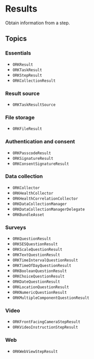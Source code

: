 # Results

Obtain information from a step.

## Topics

### Essentials

- ``ORKResult``
- ``ORKTaskResult``
- ``ORKStepResult``
- ``ORKCollectionResult``

### Result source

- ``ORKTaskResultSource``

### File storage

- ``ORKFileResult``

### Authentication and consent

- ``ORKPasscodeResult``
- ``ORKSignatureResult``
- ``ORKConsentSignatureResult``

### Data collection

- ``ORKCollector``
- ``ORKHealthCollector``
- ``ORKHealthCorrelationCollector``
- ``ORKDataCollectionManager``
- ``ORKDataCollectionManagerDelegate``
- ``ORKBundleAsset``

### Surveys

- ``ORKQuestionResult``
- ``ORKSESQuestionResult``
- ``ORKScaleQuestionResult``
- ``ORKTextQuestionResult``
- ``ORKTimeIntervalQuestionResult``
- ``ORKTimeOfDayQuestionResult``
- ``ORKBooleanQuestionResult``
- ``ORKChoiceQuestionResult``
- ``ORKDateQuestionResult``
- ``ORKLocationQuestionResult``
- ``ORKNumericQuestionResult``
- ``ORKMultipleComponentQuestionResult``

### Video

- ``ORKFrontFacingCameraStepResult``
- ``ORKVideoInstructionStepResult``

### Web

- ``ORKWebViewStepResult``
